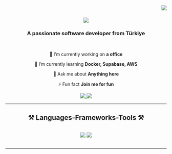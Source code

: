 <img align="right" src="https://visitor-badge.laobi.icu/badge?page_id=salesp07.salesp07" />

<h1 align="center">
    <img src="https://readme-typing-svg.herokuapp.com/?font=Righteous&size=35&center=true&vCenter=true&width=500&height=70&duration=4000&lines=Hi+There!+👋;+I'm+Talha+Çiftçi!;" />
</h1>

<h3 align="center">A passionate software developer from Türkiye </h3>

<br/>

<div align="center">
 
 🔭 I’m currently working on **a office**
 
 🌱 I’m currently learning **Docker, Supabase, AWS**

💬 Ask me about **Anything here**

⚡ Fun fact **Join me for fun**

 </div>
 
<div align="center"> 
  <a href="mailto:talhaciftci0816@gmail.com">
    <img src="https://img.shields.io/badge/Gmail-333333?style=for-the-badge&logo=gmail&logoColor=red" />
  </a>
  <a href="https://www.linkedin.com/in/talha-%C3%A7ift%C3%A7i-a172312a0/" target="_blank">
    <img src="https://img.shields.io/badge/LinkedIn-0077B5?style=for-the-badge&logo=linkedin&logoColor=white" target="_blank" />
  </a>
 <!-- sqlite, safari, google-chrome are other good icon options -->
  </a>
</div>
 <hr/>
 
<h2 align="center">⚒️ Languages-Frameworks-Tools ⚒️</h2>
<br/>
<div align="center">
    <img src="https://skillicons.dev/icons?i=bootstrap,html,css,javascript,github,git" />
    <img src="https://skillicons.dev/icons?i=python,vscode,c" /><br>
</div>

<br/>
<hr/>



